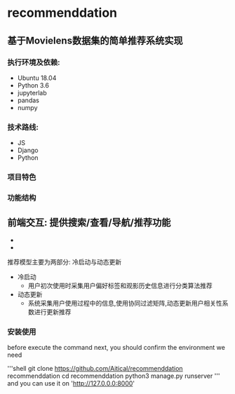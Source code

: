 # recommenddation
基于Movielens数据集的简单推荐系统实现
-------
### 执行环境及依赖:
- Ubuntu 18.04
- Python 3.6
- jupyterlab
- pandas
- numpy

### 技术路线:
- JS
- Django
- Python

### 项目特色 


### 功能结构
前端交互: 提供搜索/查看/导航/推荐功能
-
-
-


推荐模型主要为两部分: 冷启动与动态更新
- 冷启动
    - 用户初次使用时采集用户偏好标签和观影历史信息进行分类算法推荐
- 动态更新
    - 系统采集用户使用过程中的信息,使用协同过滤矩阵,动态更新用户相关性系数进行更新推荐

### 安装使用
before execute the command next, you should confirm the environment we need

'''shell
git clone https://github.com/Aitical/recommenddation recommenddation
cd recommenddation
python3 manage.py runserver
'''
and you can use it on 'http://127.0.0.0:8000'

